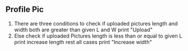 ## Profile Pic

1. There are three conditions to check if uploaded pictures length and width both are greater than given L and W print "Upload"
2. Else check if uploaded Pictures length is less than or equal to given L print increase length rest all cases print "Increase width"
